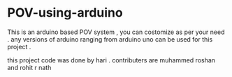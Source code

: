 # POV-using-arduino
This is an arduino based POV system , you can costomize as per your need .
any versions of arduino ranging from arduino uno can be used for this project .

this project code was done by hari .
contributers are
muhammed roshan
and
rohit r nath

